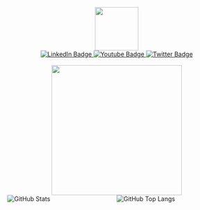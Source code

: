 <div id="header" align="center">
  <img src="https://media.giphy.com/media/M9gbBd9nbDrOTu1Mqx/giphy.gif" width="100"/>
</div>

<div id="badges" align="center">
  <a href="your-linkedin-URL">
    <img src="https://img.shields.io/badge/LinkedIn-blue?style=for-the-badge&logo=linkedin&logoColor=white" alt="LinkedIn Badge"/>
  </a>
  <a href="your-youtube-URL">
    <img src="https://img.shields.io/badge/YouTube-red?style=for-the-badge&logo=youtube&logoColor=white" alt="Youtube Badge"/>
  </a>
  <a href="your-twitter-URL">
    <img src="https://img.shields.io/badge/Twitter-blue?style=for-the-badge&logo=twitter&logoColor=white" alt="Twitter Badge"/>
  </a>
</div>
<div align="center">
<img src="https://komarev.com/ghpvc/?username=acornforth&color=blue" alt="" style="display: inline-block"/>
<img src="https://codeium.com/badges/v2/user/andrewcornforth/streak" alt="" style="display: inline-block"/>
</div>
<div align="center">
  <img src="https://media.giphy.com/media/dWesBcTLavkZuG35MI/giphy.gif" height="300"/>
</div>

<div style="display:flex;justify-content:space-between;">
<div style="width: 50%;"> 
<img src="https://github-readme-stats.vercel.app/api?username=acornforth&count_private=true&show_icons=true&theme=dracula" alt="GitHub Stats" />
</div>

<div style="width: 50%;">
<img src="https://github-readme-stats.vercel.app/api/top-langs/?username=acornforth&count_private=true&layout=compact&theme=dracula&count_private=true" alt="GitHub Top Langs" />
</div>
</div>
